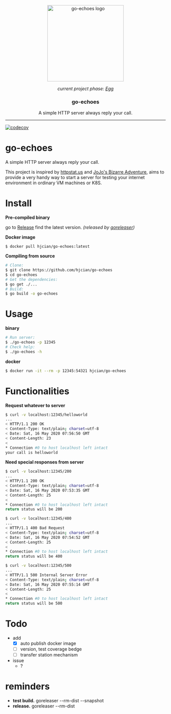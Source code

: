 <p align="center">
  <img alt="go-echoes logo" src="https://vignette.wikia.nocookie.net/jjba/images/0/02/Echoesegg.png/revision/latest?cb=20140715052137" height="240" />
  <p align='center'> <i>current project phase: <a href="https://jojo.fandom.com/wiki/Echoes">Egg</a></i> </p>
  <h3 align="center"> go-echoes </h3>
  <p align="center"> A simple HTTP server always reply your call. </p>
</p>

---
[![codecov](https://codecov.io/gh/hjcian/go-echoes/branch/master/graph/badge.svg)](https://codecov.io/gh/hjcian/go-echoes)


# go-echoes
A simple HTTP server always reply your call. 

This project is inspired by [httpstat.us](https://httpstat.us/) and [JoJo's Bizarre Adventure](https://en.wikipedia.org/wiki/JoJo%27s_Bizarre_Adventure), aims to provide a very handy way to start a server for testing your internet environment in ordinary VM machines or K8S.

# Install
**Pre-compiled binary**

go to [Release](https://github.com/hjcian/go-echoes/releases) find the latest version. *(released by [goreleaser](https://goreleaser.com/))*

**Docker image**
```shell
$ docker pull hjcian/go-echoes:latest
```

**Compiling from source**

```bash
# Clone:
$ git clone https://github.com/hjcian/go-echoes
$ cd go-echoes
# Get the dependencies:
$ go get ./...
# Build:
$ go build -o go-echoes
```

# Usage

**binary**


```bash
# Run server:
$ ./go-echoes -p 12345
# Check help:
$ ./go-echoes -h
```

**docker**
```bash
$ docker run -it --rm -p 12345:54321 hjcian/go-echoes
```

# Functionalities

**Request whatever to server**

```bash
$ curl -v localhost:12345/helloworld
...
< HTTP/1.1 200 OK
< Content-Type: text/plain; charset=utf-8
< Date: Sat, 16 May 2020 07:56:50 GMT
< Content-Length: 23
<
* Connection #0 to host localhost left intact
your call is helloworld
```

**Need special responses from server**

```bash
$ curl -v localhost:12345/200
...
< HTTP/1.1 200 OK
< Content-Type: text/plain; charset=utf-8
< Date: Sat, 16 May 2020 07:53:35 GMT
< Content-Length: 25
<
* Connection #0 to host localhost left intact
return status will be 200
```

```bash
$ curl -v localhost:12345/400
...
< HTTP/1.1 400 Bad Request
< Content-Type: text/plain; charset=utf-8
< Date: Sat, 16 May 2020 07:54:52 GMT
< Content-Length: 25
<
* Connection #0 to host localhost left intact
return status will be 400
```

```bash
$ curl -v localhost:12345/500
...
< HTTP/1.1 500 Internal Server Error
< Content-Type: text/plain; charset=utf-8
< Date: Sat, 16 May 2020 07:55:14 GMT
< Content-Length: 25
<
* Connection #0 to host localhost left intact
return status will be 500
```

# Todo
- add
  - [x] auto publish docker image
  - [ ] version, test coverage bedge
  - [ ] transfer station mechanism 
- issue
  - ?
# reminders
- **test build.** goreleaser --rm-dist --snapshot
- **release.** goreleaser --rm-dist
